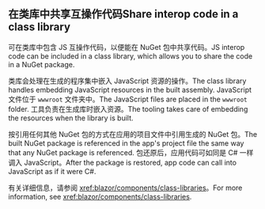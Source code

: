 ## <a name="share-interop-code-in-a-class-library"></a><span data-ttu-id="ab08b-101">在类库中共享互操作代码</span><span class="sxs-lookup"><span data-stu-id="ab08b-101">Share interop code in a class library</span></span>

<span data-ttu-id="ab08b-102">可在类库中包含 JS 互操作代码，以便能在 NuGet 包中共享代码。</span><span class="sxs-lookup"><span data-stu-id="ab08b-102">JS interop code can be included in a class library, which allows you to share the code in a NuGet package.</span></span>

<span data-ttu-id="ab08b-103">类库会处理在生成的程序集中嵌入 JavaScript 资源的操作。</span><span class="sxs-lookup"><span data-stu-id="ab08b-103">The class library handles embedding JavaScript resources in the built assembly.</span></span> <span data-ttu-id="ab08b-104">JavaScript 文件位于 `wwwroot` 文件夹中。</span><span class="sxs-lookup"><span data-stu-id="ab08b-104">The JavaScript files are placed in the `wwwroot` folder.</span></span> <span data-ttu-id="ab08b-105">工具负责在生成库时嵌入资源。</span><span class="sxs-lookup"><span data-stu-id="ab08b-105">The tooling takes care of embedding the resources when the library is built.</span></span>

<span data-ttu-id="ab08b-106">按引用任何其他 NuGet 包的方式在应用的项目文件中引用生成的 NuGet 包。</span><span class="sxs-lookup"><span data-stu-id="ab08b-106">The built NuGet package is referenced in the app's project file the same way that any NuGet package is referenced.</span></span> <span data-ttu-id="ab08b-107">包还原后，应用代码可如同是 C# 一样调入 JavaScript。</span><span class="sxs-lookup"><span data-stu-id="ab08b-107">After the package is restored, app code can call into JavaScript as if it were C#.</span></span>

<span data-ttu-id="ab08b-108">有关详细信息，请参阅 <xref:blazor/components/class-libraries>。</span><span class="sxs-lookup"><span data-stu-id="ab08b-108">For more information, see <xref:blazor/components/class-libraries>.</span></span>
